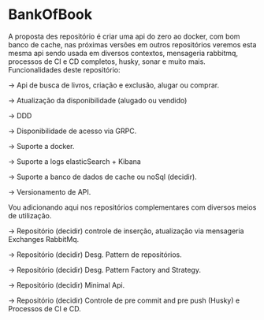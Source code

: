 # BankOfBook
A proposta des repositório é criar uma api do zero ao docker, com bom banco de cache, nas próximas versões em outros repositórios veremos esta mesma api sendo usada em diversos contextos, mensageria rabbitmq, processos de CI e CD completos, husky, sonar e muito mais.
Funcionalidades deste repositório:

-> Api de busca de livros, criação e exclusão, alugar ou comprar. 

   -> Atualização da disponibilidade (alugado ou vendido)
   
   -> DDD
   
   -> Disponibilidade de acesso via GRPC.
   
-> Suporte a docker.

-> Suporte a logs elasticSearch + Kibana

-> Suporte a banco de dados de cache ou noSql (decidir).

-> Versionamento de API.

Vou adicionando aqui nos repositórios complementares com diversos meios de utilização.

-> Repositório (decidir) controle de inserção, atualização via mensageria Exchanges RabbitMq.

-> Repositório (decidir) Desg. Pattern de repositórios.

-> Repositório (decidir) Desg. Pattern Factory and Strategy.

-> Repositório (decidir) Minimal Api.

-> Repositório (decidir) Controle de pre commit and pre push (Husky) e Processos de CI e CD.
